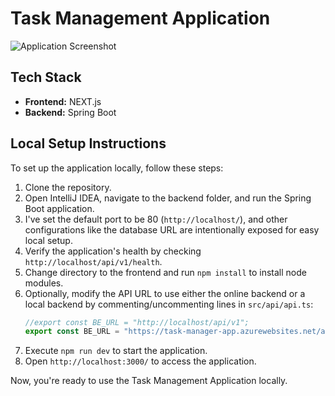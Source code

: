 # Task Management Application

![Application Screenshot](https://github.com/GIHAA/task-management-application/assets/86099252/af6a08cf-2e00-4b1b-843b-ec58f4375528)

## Tech Stack
- **Frontend:** NEXT.js
- **Backend:** Spring Boot

## Local Setup Instructions
To set up the application locally, follow these steps:

1. Clone the repository.
2. Open IntelliJ IDEA, navigate to the backend folder, and run the Spring Boot application.
3. I've set the default port to be 80 (`http://localhost/`), and other configurations like the database URL are intentionally exposed for easy local setup.
4. Verify the application's health by checking `http://localhost/api/v1/health`.
5. Change directory to the frontend and run `npm install` to install node modules.
6. Optionally, modify the API URL to use either the online backend or a local backend by commenting/uncommenting lines in `src/api/api.ts`:
   ```typescript
   //export const BE_URL = "http://localhost/api/v1";
   export const BE_URL = "https://task-manager-app.azurewebsites.net/api/v1";

8. Execute `npm run dev` to start the application.
9. Open `http://localhost:3000/` to access the application.

Now, you're ready to use the Task Management Application locally.
